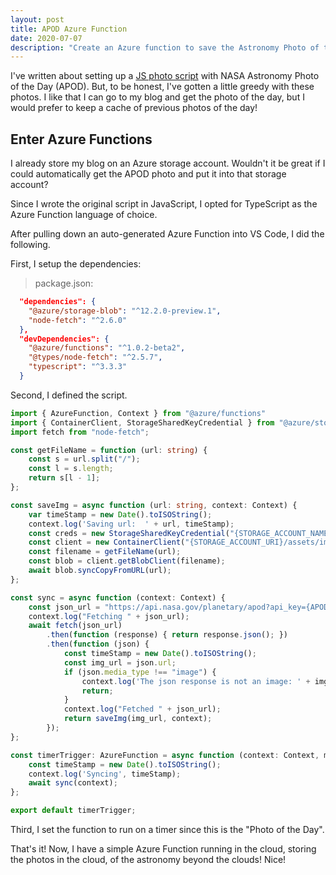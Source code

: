 ```yaml
---
layout: post
title: APOD Azure Function
date: 2020-07-07
description: "Create an Azure function to save the Astronomy Photo of the Day into a storage account."
---
```


I've written about setting up a [JS photo script](./2019-09-04-nasa-apod.html) with NASA Astronomy Photo of the Day (APOD).  But, to be honest, I've gotten a little greedy with these photos.  I like that I can go to my blog and get the photo of the day, but I would prefer to keep a cache of previous photos of the day!  

## Enter Azure Functions

I already store my blog on an Azure storage account.  Wouldn't it be great if I could automatically get the APOD photo and put it into that storage account?

Since I wrote the original script in JavaScript, I opted for TypeScript as the Azure Function language of choice.  

After pulling down an auto-generated Azure Function into VS Code, I did the following.

First, I setup the dependencies:

> package.json:

```json
  "dependencies": {
    "@azure/storage-blob": "^12.2.0-preview.1",
    "node-fetch": "^2.6.0"
  },
  "devDependencies": {
    "@azure/functions": "^1.0.2-beta2",
    "@types/node-fetch": "^2.5.7",
    "typescript": "^3.3.3"
  }
```

Second, I defined the script.  

```typescript
import { AzureFunction, Context } from "@azure/functions"
import { ContainerClient, StorageSharedKeyCredential } from "@azure/storage-blob";
import fetch from "node-fetch";

const getFileName = function (url: string) {
    const s = url.split("/");
    const l = s.length;
    return s[l - 1];
};

const saveImg = async function (url: string, context: Context) {
    var timeStamp = new Date().toISOString();
    context.log('Saving url:  ' + url, timeStamp);
    const creds = new StorageSharedKeyCredential("{STORAGE_ACCOUNT_NAME}", "{STORAGE_ACCOUNT_KEY}");
    const client = new ContainerClient("{STORAGE_ACCOUNT_URI}/assets/img/apod", creds)
    const filename = getFileName(url);
    const blob = client.getBlobClient(filename);
    await blob.syncCopyFromURL(url);
};

const sync = async function (context: Context) {
    const json_url = "https://api.nasa.gov/planetary/apod?api_key={APOD_API_KEY}";
    context.log("Fetching " + json_url);
    await fetch(json_url)
        .then(function (response) { return response.json(); })
        .then(function (json) {
            const timeStamp = new Date().toISOString();
            const img_url = json.url;
            if (json.media_type !== "image") {
                context.log('The json response is not an image: ' + img_url, timeStamp);
                return;
            }
            context.log("Fetched " + json_url);
            return saveImg(img_url, context);
        });
};

const timerTrigger: AzureFunction = async function (context: Context, myTimer: any): Promise<void> {
    const timeStamp = new Date().toISOString();
    context.log('Syncing', timeStamp);
    await sync(context);
};

export default timerTrigger;
```

Third, I set the function to run on a timer since this is the "Photo of the Day".  

That's it!  Now, I have a simple Azure Function running in the cloud, storing the photos in the cloud, of the astronomy beyond the clouds!  Nice!